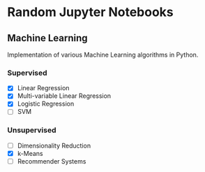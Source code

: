 # Random Jupyter Notebooks

## Machine Learning

Implementation of various Machine Learning algorithms in Python.

### Supervised

- [x] Linear Regression
- [x] Multi-variable Linear Regression
- [x] Logistic Regression
- [ ] SVM

### Unsupervised

- [ ] Dimensionality Reduction
- [x] k-Means
- [ ] Recommender Systems

